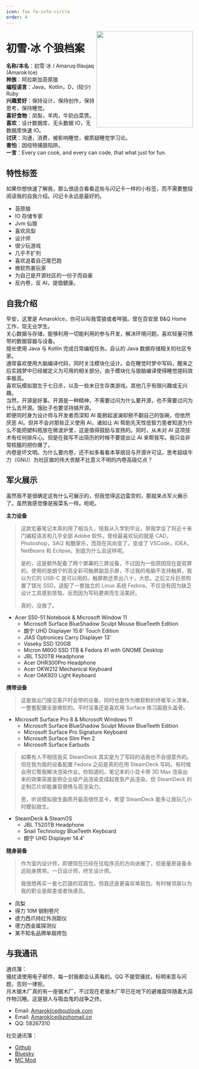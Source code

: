 ```yaml
---
icon: fas fa-info-circle
order: 4
---
```


<img align="right" width="260" src="https://avatars.githubusercontent.com/u/91077200?v=4"/>

# 初雪·冰 个狼档案
**名称/本名**：初雪·冰 / Amaruq·Illaujaq (Amarok·Ice)<br />
**种族**：阿拉斯加苔原狼<br />
**编程语言**：Java，Kotlin，D，(较少) Ruby<br />
**兴趣爱好**：保持设计，保持创作，保持思考，保持睡觉。<br />
**喜好食物**：凤梨，羊肉，牛奶白菜煲。<br />
**喜欢**：设计数据库，无头数据 IO，无数据库快速 IO。<br />
**讨厌**：沟通，消费，被影响睡觉，被质疑睡觉学习论。<br />
**害怕**：因纽特捕狼陷阱。<br />
**一言**：Every can cook, and every can code, that what just for fun.<br />

## 特性标签
如果你想快速了解我，那么很适合看看这些与闪记卡一样的小标签，而不需要整段阅读我的自我介绍。闪记卡永远是最好的。
- 苔原狼
- IO 存储专家
- Jvm 仙狼
- 喜欢凤梨
- 设计师
- 很少玩游戏
- 几乎不扩列
- 喜欢追着自己尾巴跑
- 微软热衷玩家
- 为自己是开源社区的一份子而自豪
- 反内卷，反 AI，提倡健康。

## 自我介绍

早安，这里是 AmarokIce，你可以叫我雪狼或者咩狼。曾在百安居 B&Q Home 工作，现无业学生。<br />
关心数据与存储，能够利用一切能利用的参与开发，解决环境问题。喜欢轻量可携带的数据容器与设备。<br />
擅长使用 Java 与 Kotlin 完成日常编程任务。自认的 Java 数据存储相关的社区专家。<br />
通常喜欢使用大脑编译代码，同时关注模块化设计。会在睡觉时梦中写码，醒来之后实践梦中已经被定义为可用的相关部分。由于模块化与狼脑编译使得睡觉搓码效率极高。<br />
喜欢玩模拟狼生于七日杀，以及一些末日生存类游戏。其他几乎有限兴趣或无兴趣。<br />
当然，开源是好事。开源是一种精神，不需要过问为什么要开源，也不需要过问为什么去开源。饿肚子也要坚持搞开源。<br />
即便同时身为设计师与开发者而深知 AI 能掀起波澜却掀不翻自己的饭碗，但依然厌恶 AI。但并不会对那些正义使用 AI，诸如让 AI 帮助先天性低智力患者知道为什么不能把塑料瓶放在微波炉里，这是值得鼓励与宣扬的。同时，从未对 AI 这项技术有任何排斥心。但是在我写不出简历的时候不要提出让 AI 来帮我写。我只会非常核膻的把你爆了。<br />
内卷是坏文明。为什么要内卷，还不如多看看本草纲目与开源许可证。思考超级牛力（GNU）为社区做的伟大贡献不比意义不明的内卷高级亿点？<br />

## 军火展示
虽然我不是很确定这有什么可展示的，但我觉得这边蛮空的，那就来点军火展示了。虽然我感觉像是报菜名一样。呃呃。

**主力设备**

> 这款宏碁笔记本真的用了相当久，陪我从入学到毕业，带我学会了将近十来门编程语言和几乎全部 Adobe 软件。曾经最喜欢玩的就是 CAD，Photoshop，SAI2 和酷家乐，而现在风向变了，变成了 VSCode，IDEA，NetBeans 和 Eclipse。到底为什么会这样呢。
>
> 是的，这是额外配备了两个屏幕的三屏设备，不过因为一些原因现在是双屏的。使用的是朗宁的高全彩可触屏副显示屏，不过我的电脑不支持触屏，我以为它的 USB-C 是可以用的。触屏款还贵出八十，大悲。之后又斥巨资购置了镁光 SSD，适配了一套独立的 Linux 系统 Fedora，不仅没有因为缺乏设计工具感到苦恼，反而因为写码更爽而生活美好。
>
> 真的，没救了。

- Acer S50-51 Notebook & Microsoft Window 11
  - Microsoft Surface BlueShadow Sculpt Mouse BlueTeeth Edition
  - 朗宁 UHD Displayer 15.6' Touch Edition
  - JIAS Optronices Carry Displayer 13'
  - Vaseky SSD 120GB
  - Micron M600 SSD 1TB & Fedora 41 with GNOME Desktop
  - JBL T520TB Headphone
  - Acer OHR300Pro Headphone
  - Acer OKW212 Mechanical Keyboard
  - Acer OAK920 Light Keyboard

**携带设备**
> 这是我出门接见客户时会带的设备，同时也是作为微软粉的终极军火清单。一整套配置全是微软的。平时没事还是喜欢用 Surface 练习画狼头盖骨。

- Microsoft Surface Pro 8 & Microsoft Windows 11
  - Microsoft Surface BlueShadow Sculpt Mouse BlueTeeth Edition
  - Microsoft Surface Pro Signature Keyboard
  - Microsoft Surface Slim Pen 2
  - Microsoft Surface Earbuds

> 如果有人不相信我买 SteamDeck 其实是为了写码的话我也不会很意外的。但在我为我的设备配置 Fedora 之前是真的在用 SteamDeck 写码。有时候会用它帮我解决渲染作业。你知道的，笔记本的小显卡带 3D Max 渲染出来的效果简直是把企业级产品渲染变成起夜急产品渲染。但 SteamDeck 的定制芯片却能兼容便携与高渲染力。
>
> 恩，听说模拟狼生画质开最高很伤显卡，希望 SteamDeck 能多让我玩几小时模拟狼生。

- SteamDeck & SteamOS
  - JBL T520TB Headphone
  - Snail Technology BlueTeeth Keyboard
  - 朗宁 UHD Displayer 14.4'

**随身装备**
> 作为室内设计师，即便现在已经在往程序员的方向进展了，但是量房装备永远贴身携带。一日设计师，终生设计师。
>
> 我很想再买一套七匹狼的双肩包，但我还是更喜欢单肩包。有时候邻居以为我的职业是邮差或者快递员。

- 凤梨
- 得力 10M 钢制卷尺
- 德力西爪持红外测距仪
- 德力西金属探测仪
- 某不知名品牌单肩挎包


## 与我通讯
通讯簿：<br />
骚扰请使用电子邮件，每一封我都会认真看的。QQ 不接受骚扰，标明来意与问题，否则一律拒。<br />
月木锯木厂真的有一座锯木厂，不过现在老锯木厂早已在地下的避难窟伴随着大蒜作物沉睡。这是狼人与吸血鬼的战争之终。
- Email: AmarokIce@outlook.com
- Email: AmarokIce@zohomail.cn
- QQ: 58267310

社交通讯簿：
- [Github](https://github.com/AmarokIce)
- [Bluesky](https://bsky.app/profile/amarokice.bsky.social)
- [MC Mod](https://center.mcmod.cn/208628/)



